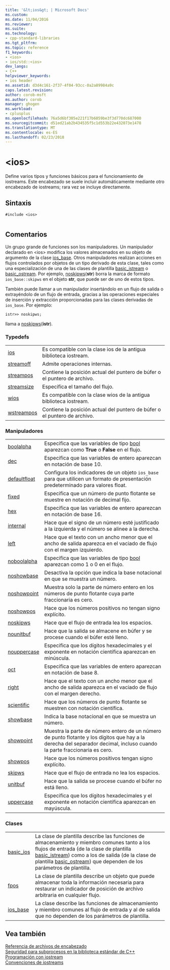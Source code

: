 ```yaml
---
title: '&lt;ios&gt; | Microsoft Docs'
ms.custom: 
ms.date: 11/04/2016
ms.reviewer: 
ms.suite: 
ms.technology:
- cpp-standard-libraries
ms.tgt_pltfrm: 
ms.topic: reference
f1_keywords:
- <ios>
- ios/std::<ios>
dev_langs:
- C++
helpviewer_keywords:
- ios header
ms.assetid: d3d4c161-2f37-4f04-93cc-0a2a89984a9c
caps.latest.revision: 
author: corob-msft
ms.author: corob
manager: ghogen
ms.workload:
- cplusplus
ms.openlocfilehash: 76a5d6bf305e221f17b6059be3f3d770dc687000
ms.sourcegitcommit: d51ed21ab2b434535f5c1d553b22e432073e1478
ms.translationtype: MT
ms.contentlocale: es-ES
ms.lasthandoff: 02/23/2018
---
```

# <a name="ltiosgt"></a>&lt;ios&gt;
Define varios tipos y funciones básicos para el funcionamiento de iostreams. Este encabezado se suele incluir automáticamente mediante otro encabezado de iostreams; rara vez se incluye directamente.  
  
## <a name="syntax"></a>Sintaxis  
  
```  
#include <ios>  
  
```  
  
## <a name="remarks"></a>Comentarios  
 Un grupo grande de funciones son los manipuladores. Un manipulador declarado en \<ios> modifica los valores almacenados en su objeto de argumento de la clase [ios_base](../standard-library/ios-base-class.md). Otros manipuladores realizan acciones en flujos controlados por objetos de un tipo derivado de esta clase, tales como una especialización de una de las clases de plantilla [basic_istream](../standard-library/basic-istream-class.md) o [basic_ostream](../standard-library/basic-ostream-class.md). Por ejemplo, [noskipws](../standard-library/ios-functions.md#noskipws)(**str**) borra la marca de formato `ios_base::skipws` en el objeto **str**, que puede ser de uno de estos tipos.  
  
 También puede llamar a un manipulador insertándolo en un flujo de salida o extrayéndolo de un flujo de entrada, gracias a las operaciones especiales de inserción y extracción proporcionadas para las clases derivadas de `ios_base`. Por ejemplo:  
  
```
istr>> noskipws;
```  
  
 llama a [noskipws](../standard-library/ios-functions.md#noskipws)(**istr**).  
  
### <a name="typedefs"></a>Typedefs  
  
|||  
|-|-|  
|[ios](../standard-library/ios-typedefs.md#ios)|Es compatible con la clase ios de la antigua biblioteca iostream.|  
|[streamoff](../standard-library/ios-typedefs.md#streamoff)|Admite operaciones internas.|  
|[streampos](../standard-library/ios-typedefs.md#streampos)|Contiene la posición actual del puntero de búfer o el puntero de archivo.|  
|[streamsize](../standard-library/ios-typedefs.md#streamsize)|Especifica el tamaño del flujo.|  
|[wios](../standard-library/ios-typedefs.md#wios)|Es compatible con la clase wios de la antigua biblioteca iostream.|  
|[wstreampos](../standard-library/ios-typedefs.md#wstreampos)|Contiene la posición actual del puntero de búfer o el puntero de archivo.|  
  
### <a name="manipulators"></a>Manipuladores  
  
|||  
|-|-|  
|[boolalpha](../standard-library/ios-functions.md#boolalpha)|Especifica que las variables de tipo [bool](../cpp/bool-cpp.md) aparezcan como **True** o **False** en el flujo.|  
|[dec](../standard-library/ios-functions.md#dec)|Especifica que las variables de entero aparezcan en notación de base 10.|  
|[defaultfloat](../standard-library/ios-functions.md#ios_defaultfloat)|Configura los indicadores de un objeto `ios_base` para que utilicen un formato de presentación predeterminado para valores float.|  
|[fixed](../standard-library/ios-functions.md#fixed)|Especifica que un número de punto flotante se muestre en notación de decimal fijo.|  
|[hex](../standard-library/ios-functions.md#hex)|Especifica que las variables de entero aparezcan en notación de base 16.|  
|[internal](../standard-library/ios-functions.md#internal)|Hace que el signo de un número esté justificado a la izquierda y el número se alinee a la derecha.|  
|[left](../standard-library/ios-functions.md#left)|Hace que el texto con un ancho menor que el ancho de salida aparezca en el vaciado de flujo con el margen izquierdo.|  
|[noboolalpha](../standard-library/ios-functions.md#noboolalpha)|Especifica que las variables de tipo [bool](../cpp/bool-cpp.md) aparezcan como 1 o 0 en el flujo.|  
|[noshowbase](../standard-library/ios-functions.md#noshowbase)|Desactiva la opción que indica la base notacional en que se muestra un número.|  
|[noshowpoint](../standard-library/ios-functions.md#noshowpoint)|Muestra solo la parte de número entero en los números de punto flotante cuya parte fraccionaria es cero.|  
|[noshowpos](../standard-library/ios-functions.md#noshowpos)|Hace que los números positivos no tengan signo explícito.|  
|[noskipws](../standard-library/ios-functions.md#noskipws)|Hace que el flujo de entrada lea los espacios.|  
|[nounitbuf](../standard-library/ios-functions.md#nounitbuf)|Hace que la salida se almacene en búfer y se procese cuando el búfer esté lleno.|  
|[nouppercase](../standard-library/ios-functions.md#nouppercase)|Especifica que los dígitos hexadecimales y el exponente en notación científica aparezcan en minúscula.|  
|[oct](../standard-library/ios-functions.md#oct)|Especifica que las variables de entero aparezcan en notación de base 8.|  
|[right](../standard-library/ios-functions.md#right)|Hace que el texto con un ancho menor que el ancho de salida aparezca en el vaciado de flujo con el margen derecho.|  
|[scientific](../standard-library/ios-functions.md#scientific)|Hace que los números de punto flotante se muestren con notación científica.|  
|[showbase](../standard-library/ios-functions.md#showbase)|Indica la base notacional en que se muestra un número.|  
|[showpoint](../standard-library/ios-functions.md#showpoint)|Muestra la parte de número entero de un número de punto flotante y los dígitos que hay a la derecha del separador decimal, incluso cuando la parte fraccionaria es cero.|  
|[showpos](../standard-library/ios-functions.md#showpos)|Hace que los números positivos tengan signo explícito.|  
|[skipws](../standard-library/ios-functions.md#skipws)|Hace que el flujo de entrada no lea los espacios.|  
|[unitbuf](../standard-library/ios-functions.md#unitbuf)|Hace que la salida se procese cuando el búfer no está lleno.|  
|[uppercase](../standard-library/ios-functions.md#uppercase)|Especifica que los dígitos hexadecimales y el exponente en notación científica aparezcan en mayúscula.|  
  
### <a name="classes"></a>Clases  
  
|||  
|-|-|  
|[basic_ios](../standard-library/basic-ios-class.md)|La clase de plantilla describe las funciones de almacenamiento y miembro comunes tanto a los flujos de entrada (de la clase de plantilla [basic_istream](../standard-library/basic-istream-class.md)) como a los de salida (de la clase de plantilla [basic_ostream](../standard-library/basic-ostream-class.md)) que dependen de los parámetros de plantilla.|  
|[fpos](../standard-library/fpos-class.md)|La clase de plantilla describe un objeto que puede almacenar toda la información necesaria para restaurar un indicador de posición de archivo arbitraria en cualquier flujo.|  
|[ios_base](../standard-library/ios-base-class.md)|La clase describe las funciones de almacenamiento y miembro comunes al flujo de entrada y al de salida que no dependen de los parámetros de plantilla.|  
  
## <a name="see-also"></a>Vea también  
 [Referencia de archivos de encabezado](../standard-library/cpp-standard-library-header-files.md)   
 [Seguridad para subprocesos en la biblioteca estándar de C++](../standard-library/thread-safety-in-the-cpp-standard-library.md)   
 [Programación con iostream](../standard-library/iostream-programming.md)   
 [Convenciones de iostreams](../standard-library/iostreams-conventions.md)



